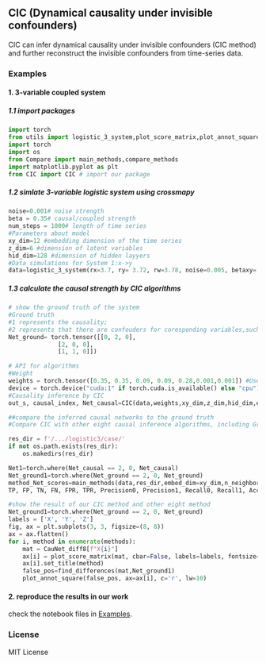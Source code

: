 ## CIC (Dynamical causality under invisible confounders)
CIC can infer dynamical causality under invisible confounders (CIC method) and further reconstruct the invisible confounders from time-series data.

### Examples
#### 1. 3-variable coupled system
##### 1.1 import packages
```python
import torch
from utils import logistic_3_system,plot_score_matrix,plot_annot_square,find_differences
import torch
import os
from Compare import main_methods,compare_methods
import matplotlib.pyplot as plt
from CIC import CIC # import our package
```

##### 1.2 simlate 3-variable logistic system using crossmapy
```python
noise=0.001# noise strength
beta = 0.35# causal/coupled strength
num_steps = 1000# length of time series
#Parameters about model
xy_dim=12 #embedding dimension of the time series
z_dim=6 #dimension of latent variables
hid_dim=128 #dimension of hidden layyers
#Data simulations for System 1:x->y
data=logistic_3_system(rx=3.7, ry= 3.72, rw=3.78, noise=0.005, betaxy= 0, betaxz=0.35, betayx=0, betayz=0.35, num_steps=5000)

```
##### 1.3 calculate the causal strength by CIC algorithms
```python
# show the ground truth of the system
#Ground truth
#1 represents the causality; 
#2 represents that there are confouders for coresponding variables,such as confounder of node 1 and node 2.
Net_ground= torch.tensor([[0, 2, 0],
              [2, 0, 0],
              [1, 1, 0]])
```

```python
# API for algorithms 
#Weight
weights = torch.tensor([0.35, 0.35, 0.09, 0.09, 0.28,0.001,0.001]) #Users can fine-tune the weight according to data.
device = torch.device("cuda:1" if torch.cuda.is_available() else "cpu")
#Causality inference by CIC
out_s, causal_index, Net_causal=CIC(data,weights,xy_dim,z_dim,hid_dim,embedding_dim=xy_dim,time_delay=1,T=1,num_epochs=50,device=device)
```

```python
##compare the inferred causal networks to the ground truth
#Compare CIC with other eight causal inference algorithms, including Granger causality (GC), Transfer entropy(TE), Convergent Cross Mapping(CCM), Cross-Mapping Entropy(CME), Cross-Mapping Cardinality(CMC), Partial Cross Mapping(PCM), direct CME(DCME) and direct CMC(DCMC).

res_dir = f'/.../logistic3/case/'
if not os.path.exists(res_dir):
    os.makedirs(res_dir)

Net1=torch.where(Net_causal == 2, 0, Net_causal)
Net_ground1=torch.where(Net_ground == 2, 0, Net_ground)
method_Net_scores=main_methods(data,res_dir,embed_dim=xy_dim,n_neighbor=3,n_excluded = 0)
TP, FP, TN, FN, FPR, TPR, Precision0, Precision1, Recall0, Recall1, Accuracy,  roc_auc,methods,CauNet_diff8,Causal_diff8,thrs=compare_methods(res_dir,Net_ground1,causal_index, Net1,num=5)

#show the result of our CIC method and other eight method
Net_ground1=torch.where(Net_ground == 2, 0, Net_ground)
labels = ['X', 'Y', 'Z']
fig, ax = plt.subplots(3, 3, figsize=(8, 8))
ax = ax.flatten()
for i, method in enumerate(methods):
    mat = CauNet_diff8[f"X{i}"]
    ax[i] = plot_score_matrix(mat, cbar=False, labels=labels, fontsize=8, ticklabel_rotation=45, annot=True, ax=ax[i])
    ax[i].set_title(method)
    false_pos=find_differences(mat,Net_ground1)
    plot_annot_square(false_pos, ax=ax[i], c='r', lw=10)
```


#### 2. reproduce the results in our work
check the notebook files in [Examples](hhttps://github.com/JinlingY/CIC/tree/master/paper_examples).


### License
MIT License
